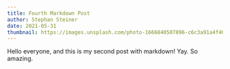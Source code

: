 ```yaml
---
title: Fourth Markdown Post
author: Stephan Steiner
date: 2021-05-31
thumbnail: https://images.unsplash.com/photo-1666840507896-c6c3a91a4f40?ixlib=rb-4.0.3&ixid=MnwxMjA3fDB8MHxwaG90by1wYWdlfHx8fGVufDB8fHx8&auto=format&fit=crop&w=686&q=80
---
```


Hello everyone, and this is my second post with markdown! Yay. So amazing.